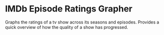 # IMDb Episode Ratings Grapher
 Graphs the ratings of a tv show across its seasons and episodes. Provides a quick overview of how the quality of a show has progressed.
